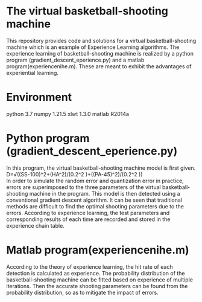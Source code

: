 # The virtual basketball-shooting machine
This repository provides code and solutions for a virtual basketball-shooting machine which is an example of Experience Learning algorithms. The experience learning of basketball-shooting machine is realized by a python program (gradient_descent_eperience.py) and a matlab program(experiencenihe.m). These are meant to exhibit the advantages of experiential learning.

 # Environment
python 3.7
numpy 1.21.5
xlwt 1.3.0
matlab R2014a

# Python program (gradient_descent_eperience.py)
In this program, the virtual basketball-shooting machine model is first given. 
D=√((SS-100)^2+(HA^2)/(0.2^2 )+((PA-45)^2)/(0.2^2 ))	
In order to simulate the random error and quantization error in practice, errors are superimposed to the three parameters of the virtual basketball-shooting machine in the program.
This model is then detected using a conventional gradient descent algorithm. 
It can be seen that traditional methods are difficult to find the optimal shooting parameters due to the errors.
According to experience learning, the test parameters and corresponding results of each time are recorded and stored in the experience chain table.

#  Matlab program(experiencenihe.m)
According to the theory of experience learning, the hit rate of each detection is calculated as experience. The probability distribution of the basketball-shooting machine can be fitted based on experience of multiple iterations. Then the accurate shooting parameters can be found from the probability distribution, so as to mitigate the impact of errors.
